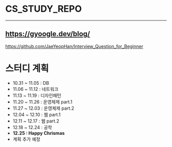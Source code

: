 # CS_STUDY_REPO
---
https://gyoogle.dev/blog/
---
https://github.com/JaeYeopHan/Interview_Question_for_Beginner

# 스터디 계획
- 10.31 ~ 11.05 : DB
- 11.06 ~ 11.12 : 네트워크
- 11.13 ~ 11.19 : 디자인패턴
- 11.20 ~ 11.26 : 운영체제 part.1
- 11.27 ~ 12.03 : 운영체제 part.2
- 12.04 ~ 12.10 : 웹 part.1
- 12.11 ~ 12.17 : 웹 part.2
- 12.18 ~ 12.24 : 공학
- **12.25 : Happy Chrismas**
- 계획 추가 예정
